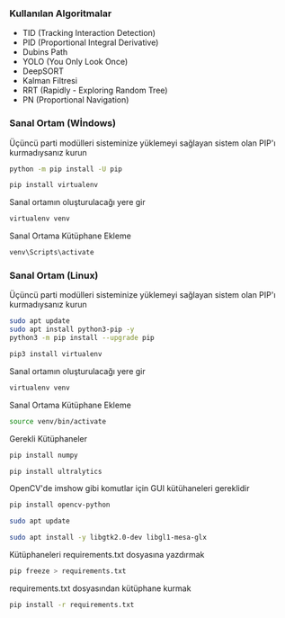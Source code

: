 ### Kullanılan Algoritmalar

- TID (Tracking Interaction Detection)
- PID (Proportional Integral Derivative)
- Dubins Path
- YOLO (You Only Look Once)
- DeepSORT
- Kalman Filtresi
- RRT (Rapidly - Exploring Random Tree)
- PN (Proportional Navigation)

### Sanal Ortam (Wİndows)

Üçüncü parti modülleri sisteminize yüklemeyi sağlayan sistem olan PIP'ı kurmadıysanız kurun

```bash
python -m pip install -U pip
```

```bash
pip install virtualenv
```

Sanal ortamın oluşturulacağı yere gir

```bash
virtualenv venv
```

Sanal Ortama Kütüphane Ekleme

```bash
venv\Scripts\activate
```
### Sanal Ortam (Linux)

Üçüncü parti modülleri sisteminize yüklemeyi sağlayan sistem olan PIP'ı kurmadıysanız kurun

```bash
sudo apt update
sudo apt install python3-pip -y
python3 -m pip install --upgrade pip
```

```bash
pip3 install virtualenv
```

Sanal ortamın oluşturulacağı yere gir

```bash
virtualenv venv
```

Sanal Ortama Kütüphane Ekleme

```bash
source venv/bin/activate
```
Gerekli Kütüphaneler

```bash
pip install numpy
```

```bash
pip install ultralytics
```
OpenCV'de imshow gibi komutlar için GUI kütühaneleri gereklidir
```bash
pip install opencv-python
```
```bash
sudo apt update
```
```bash
sudo apt install -y libgtk2.0-dev libgl1-mesa-glx
```

Kütüphaneleri requirements.txt dosyasına yazdırmak

```bash
pip freeze > requirements.txt
```
requirements.txt dosyasından kütüphane kurmak
```bash
pip install -r requirements.txt
```
